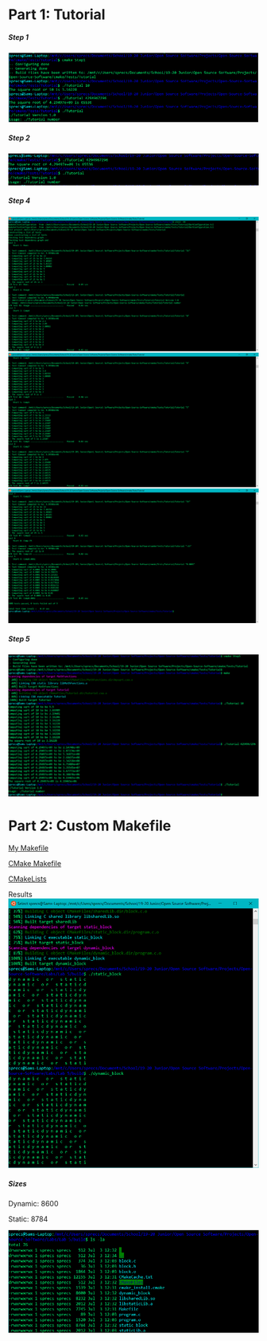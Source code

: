 # Part 1: Tutorial

##### Step 1
![Step 1](step1.PNG)
##### Step 2
![Step 3](step3.PNG)
##### Step 4
![Step 4p1](step4Part1.PNG)
![Step 4p2](step4Part2.PNG)
![Step 4p3](step4Part3.PNG)
##### Step 5
![Step 5](step5.PNG)


# Part 2: Custom Makefile

[My Makefile](build/myMakefile)

[CMake Makefile](build/Makefile)

[CMakeLists](build/CMakeLists.txt)


Results
![Results](results.PNG)

##### Sizes
Dynamic: 8600

Static: 8784

![sizes](sizes.PNG)
